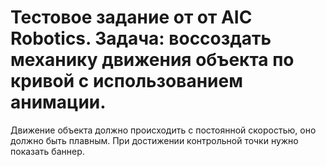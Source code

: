 # Тестовое задание от от AIC Robotics. Задача: воссоздать механику движения объекта по кривой с использованием анимации. 
Движение объекта должно происходить с постоянной скоростью, оно должно быть плавным. При достижении контрольной точки нужно показать баннер. 
